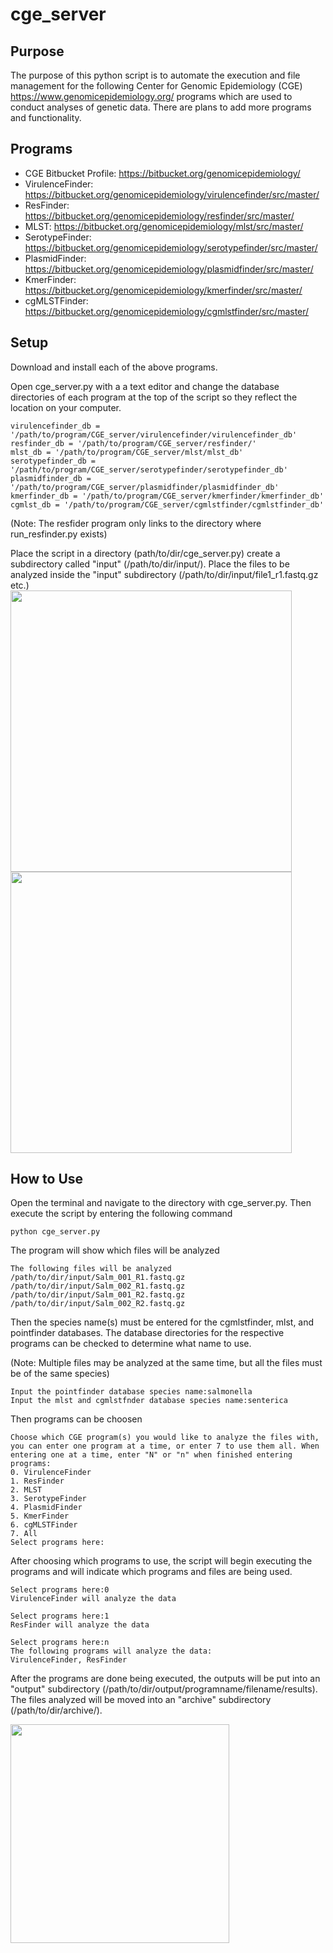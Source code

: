 # cge_server

## Purpose
The purpose of this python script is to automate the execution and file management for the following Center for Genomic Epidemiology (CGE) https://www.genomicepidemiology.org/ programs which are used to conduct analyses of genetic data.
There are plans to add more programs and functionality.

## Programs
* CGE Bitbucket Profile: https://bitbucket.org/genomicepidemiology/
* VirulenceFinder: https://bitbucket.org/genomicepidemiology/virulencefinder/src/master/
* ResFinder: https://bitbucket.org/genomicepidemiology/resfinder/src/master/
* MLST: https://bitbucket.org/genomicepidemiology/mlst/src/master/
* SerotypeFinder: https://bitbucket.org/genomicepidemiology/serotypefinder/src/master/
* PlasmidFinder: https://bitbucket.org/genomicepidemiology/plasmidfinder/src/master/
* KmerFinder: https://bitbucket.org/genomicepidemiology/kmerfinder/src/master/
* cgMLSTFinder: https://bitbucket.org/genomicepidemiology/cgmlstfinder/src/master/

## Setup
Download and install each of the above programs.

Open cge_server.py with a a text editor and change the database directories of each program at the top of the script so they reflect the location on your computer.
```
virulencefinder_db = '/path/to/program/CGE_server/virulencefinder/virulencefinder_db'
resfinder_db = '/path/to/program/CGE_server/resfinder/'
mlst_db = '/path/to/program/CGE_server/mlst/mlst_db'
serotypefinder_db = '/path/to/program/CGE_server/serotypefinder/serotypefinder_db'
plasmidfinder_db = '/path/to/program/CGE_server/plasmidfinder/plasmidfinder_db'
kmerfinder_db = '/path/to/program/CGE_server/kmerfinder/kmerfinder_db'
cgmlst_db = '/path/to/program/CGE_server/cgmlstfinder/cgmlstfinder_db'
```
(Note: The resfider program only links to the directory where run_resfinder.py exists)

Place the script in a directory (path/to/dir/cge_server.py) create a subdirectory called "input" (/path/to/dir/input/).
Place the files to be analyzed inside the "input" subdirectory (/path/to/dir/input/file1_r1.fastq.gz etc.)
<br />
<img src="https://user-images.githubusercontent.com/96196923/146848038-7d549c37-1b27-4917-a2ea-fcc51e3556ce.png" width="450">
<img src="https://user-images.githubusercontent.com/96196923/146848056-1bdb6ea6-fd3a-4544-b037-bf4dfe16255e.png" width="450">

## How to Use
Open the terminal and navigate to the directory with cge_server.py.
Then execute the script by entering the following command
```
python cge_server.py
```
The program will show which files will be analyzed
```
The following files will be analyzed
/path/to/dir/input/Salm_001_R1.fastq.gz
/path/to/dir/input/Salm_002_R1.fastq.gz
/path/to/dir/input/Salm_001_R2.fastq.gz
/path/to/dir/input/Salm_002_R2.fastq.gz
```
Then the species name(s) must be entered for the cgmlstfinder, mlst, and pointfinder databases. The database directories for the respective programs can be checked to determine what name to use.

(Note: Multiple files may be analyzed at the same time, but all the files must be of the same species)
```
Input the pointfinder database species name:salmonella
Input the mlst and cgmlstfnder database species name:senterica
```
Then programs can be choosen
```
Choose which CGE program(s) you would like to analyze the files with, you can enter one program at a time, or enter 7 to use them all. When entering one at a time, enter "N" or "n" when finished entering programs:
0. VirulenceFinder
1. ResFinder
2. MLST
3. SerotypeFinder
4. PlasmidFinder
5. KmerFinder
6. cgMLSTFinder
7. All
Select programs here:
```
After choosing which programs to use, the script will begin executing the programs and will indicate which programs and files are being used.
```
Select programs here:0
VirulenceFinder will analyze the data

Select programs here:1
ResFinder will analyze the data

Select programs here:n
The following programs will analyze the data:
VirulenceFinder, ResFinder
```
After the programs are done being executed, the outputs will be put into an "output" subdirectory (/path/to/dir/output/programname/filename/results).
The files analyzed will be moved into an "archive" subdirectory (/path/to/dir/archive/).

<img src="https://user-images.githubusercontent.com/96196923/147994213-8e4ab893-f270-497e-bcbb-f49fa71d0044.png" width = 350)>
